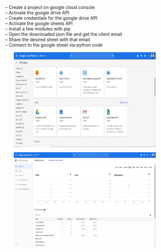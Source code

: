 – Create a project on google cloud console  
– Activate the google drive API  
– Create credentials for the google drive API  
– Activate the google sheets API  
– Install a few modules with pip  
– Open the downloaded json file and get the client email  
– Share the desired sheet with that email  
– Connect to the google sheet via python code  

<p align="center">
  <img width="450" height="300" src="https://github.com/ankur715/web/blob/master/raluca/API/google_drive_sheets/Capture_API.JPG"> 
</p>

<p align="center">
  <img width="450" height="300" src="https://github.com/ankur715/web/blob/master/raluca/API/google_drive_sheets/Capture_dashboard.JPG"> 
</p>
